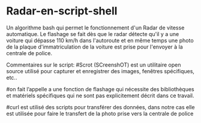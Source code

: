 # Radar-en-script-shell
Un algorithme bash qui permet le fonctionnement d'un Radar de vitesse automatique.
  Le flashage se fait dès que le radar détecte qu'il y a une voiture qui dépasse 110 km/h dans
  l'autoroute et en même temps une photo de la plaque d'immatriculation de la voiture est prise pour
  l'envoyer à la centrale de police.

Commentaires sur le script:
#Scrot (SCreenshOT) est un utilitaire open source utilisé pour capturer et enregistrer des images, fenêtres
spécifiques, etc..

#on fait l’appelle a une fonction de flashage qui nécessite des bibliothèques et matériels
spécifiques qui ne sont pas explicitement décrit dans ce travail.

#curl est utilisé des scripts pour transférer des données, dans notre cas elle est utilisée pour
faire le transfert de la photo prise vers la centrale de police
